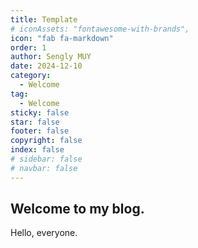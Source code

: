 ```yaml
---
title: Template
# iconAssets: "fontawesome-with-brands",
icon: "fab fa-markdown"
order: 1
author: Sengly MUY
date: 2024-12-10
category:
  - Welcome
tag:
  - Welcome
sticky: false
star: false
footer: false
copyright: false
index: false
# sidebar: false
# navbar: false
---
```


## Welcome to my blog.

<!-- more -->

Hello, everyone.
